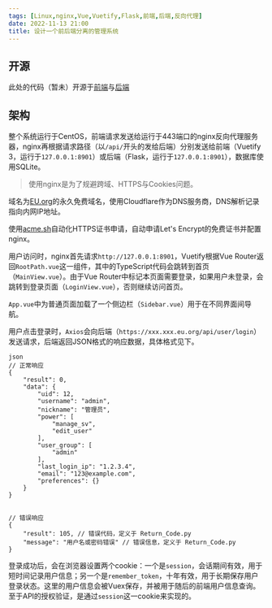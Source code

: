 ```yaml
---
tags: [Linux,nginx,Vue,Vuetify,Flask,前端,后端,反向代理]
date: 2022-11-13 21:00
title: 设计一个前后端分离的管理系统
---
```


## 开源

此处的代码（暂未）开源于[前端](https://github.com/sdgh-net/ghsv-frontend)与[后端](https://github.com/sdgh-net/ghsv-backend)

## 架构

整个系统运行于CentOS，前端请求发送给运行于443端口的nginx反向代理服务器，nginx再根据请求路径（以`/api/`开头的发给后端）分别发送给前端（Vuetify 3，运行于`127.0.0.1:8901`）或后端（Flask，运行于`127.0.0.1:8901`），数据库使用SQLite。

> 使用nginx是为了规避跨域、HTTPS与Cookies问题。

域名为[EU.org](https://nic.eu.org)的永久免费域名，使用Cloudflare作为DNS服务商，DNS解析记录指向内网IP地址。

使用[acme.sh](https://github.com/acmesh-official/acme.sh)自动化HTTPS证书申请，自动申请Let's Encrypt的免费证书并配置nginx。

用户访问时，nginx首先请求`http://127.0.0.1:8901`，Vuetify根据Vue Router返回`RootPath.vue`这一组件，其中的TypeScript代码会跳转到首页（`MainView.vue`）。由于Vue Router中标记本页面需要登录，如果用户未登录，会跳转到登录页面（`LoginView.vue`），否则继续访问首页。

`App.vue`中为普通页面加载了一个侧边栏（`Sidebar.vue`）用于在不同界面间导航。

用户点击登录时，`Axios`会向后端（`https://xxx.xxx.eu.org/api/user/login`）发送请求，后端返回JSON格式的响应数据，具体格式见下。

```
json
// 正常响应
{
    "result": 0,
    "data": {
        "uid": 12,
        "username": "admin",
        "nickname": "管理员",
        "power": [
            "manage_sv",
            "edit_user"
        ],
        "user_group": [
            "admin"
        ],
        "last_login_ip": "1.2.3.4",
        "email": "123@example.com",
        "preferences": {}
    }
}


// 错误响应
{
    "result": 105, // 错误代码，定义于 Return_Code.py
    "message": "用户名或密码错误" // 错误信息，定义于 Return_Code.py
}
```

登录成功后，会在浏览器设置两个cookie：一个是`session`，会话期间有效，用于短时间记录用户信息；另一个是`remember_token`，十年有效，用于长期保存用户登录状态。这里的用户信息会被Vuex保存，并被用于随后的前端用户信息查询。至于API的授权验证，是通过`session`这一cookie来实现的。
